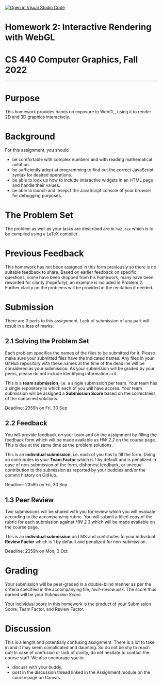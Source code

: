[![Open in Visual Studio Code](https://classroom.github.com/assets/open-in-vscode-c66648af7eb3fe8bc4f294546bfd86ef473780cde1dea487d3c4ff354943c9ae.svg)](https://classroom.github.com/online_ide?assignment_repo_id=8511427&assignment_repo_type=AssignmentRepo)
# Homework 2: Interactive Rendering with WebGL
# CS 440 Computer Graphics, Fall 2022
-----

# Purpose

This homework provides hands on exposure to WebGL, using it to render 2D and 3D graphics interacively.

# Background

For this assignment, you should
- be comfortable with complex numbers and with reading mathematical notation.
- be sufficiently adept at programming to find out the correct JavaScript syntax for desired operations.
- be able to look up how to include interactive widgets in an HTML page and handle their values.
- be able to launch and insepct the JavaScript console of your browser for debugging purposes.

# The Problem Set

The problem as well as your tasks are described are in `hw2.tex` which is to be compiled using a LaTeX compiler.

# Previous Feedback

This homework has not been assigned in this form previously so there is no suitable feedback to share. Based on earlier feedback on specific questions, some have been dropped from his homework, many have been reworded for clarity (hopefully), an example is included in Problem 2. Further clarity on the problems will be provided in the recitation if needed.

# Submission

There are 3 parts to this assignment. Lack of submission of any part will result in a loss of marks.

## 2.1 Solving the Problem Set

Each problem specifies the names of the files to be submitted for it. Please make sure your submitted files have the indicated names. Any files in your GitHub repository with these names at the time of the deadline will be considered as your submission. As your submission will be graded by your peers, please do not include identifying information in it.

This is a __team submission__, i.e. a single submission per team. Your team has a single repository to which each of you will have access. Your team submission will be assigned a __Submission Score__ based on the correctness of the contained solutions.

Deadline: 2359h on Fri, 30 Sep

## 2.2 Feedback

You will provide feedback on your team and on the assignment by filling the feedback form which will be made available as _HW 2.2_ on the course page. This is due at the same time as the problem solutions.

This is an __individual submission__, i.e. each of you has to fill the form. Doing so contributes to your __Team Factor__ which is 1 by default and is penalized in case of non-submission of the form, dishonest feedback, or unequal contribution to the submission as reported by your buddies and/or the commit history on GitHub.

Deadline: 2359h on Fri, 30 Sep

## 1.3 Peer Review

Two submissions will be shared with you for review which you will evaluate according to the accompanying rubric. You will submit a filled copy of the rubric for each submission against _HW 2.3_ which will be made available on the course page.

This is an __individual submission__ on LMS and contributes to your individual __Review Factor__ which is 1 by default and penalized for non-submission.

Deadline: 2359h on Mon, 3 Oct

# Grading

Your submission will be peer-graded in a double-blind manner as per the criteria specified in the accompanying file, _hw2-review.xlsx_. The score thus earned will be your _Submission Score_.

Your individual score in this homework is the product of your Submission Score, Team Factor, and Review Factor.

# Discussion

This is a length and potentially confusing assignment. There is a lot to take in and it may seem complicated and daunting. So do not be shy to reach out! In case of confusion or lack of clarity, do not hesitate to contact the course staff. We also encourage you to:

- discuss with your buddy,
- post in the discussion thread linked in the Assignment module on the course page on Canvas.
